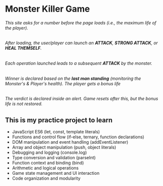 # Monster Killer Game

###### This site asks for a number before the page loads (i.e., the maximum life of the player).

###### After loading, the user/player can launch an **ATTACK**, **STRONG ATTACK**, or **HEAL THEMSELF**.

###### Each operation launched leads to a subsequent **ATTACK** by the monster.

###### Winner is declared based on the **last man standing** (monitoring the Monster's & Player's health). The player gets a bonus life

###### The verdict is declared inside an alert. Game resets after this, but the bonus life is not restored.

## This is my practice project to learn

- JavaScript ES6 (let, const, template literals)
- Functions and control flow (if-else, ternary, function declarations)
- DOM manipulation and event handling (addEventListener)
- Array and object manipulation (push, object literals)
- Debugging and logging (console.log)
- Type conversion and validation (parseInt)
- Function context and binding (bind)
- Arithmetic and logical operations
- Game state management and UI interaction
- Code organization and modularity
